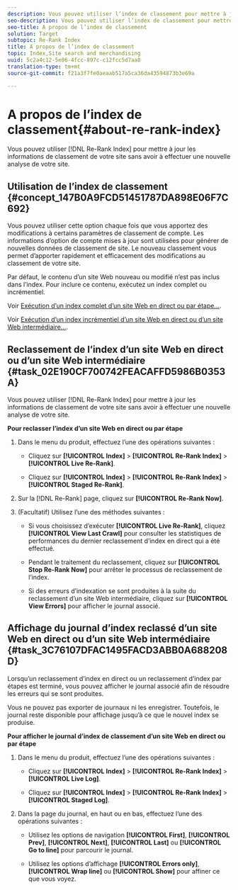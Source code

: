 ```yaml
---
description: Vous pouvez utiliser l’index de classement pour mettre à jour les informations de classement de votre site sans avoir à effectuer une nouvelle analyse de votre site.
seo-description: Vous pouvez utiliser l’index de classement pour mettre à jour les informations de classement de votre site sans avoir à effectuer une nouvelle analyse de votre site.
seo-title: A propos de l’index de classement
solution: Target
subtopic: Re-Rank Index
title: A propos de l’index de classement
topic: Index,Site search and merchandising
uuid: 5c2a4c12-5e06-4fcc-897c-c12fcc5d7aa8
translation-type: tm+mt
source-git-commit: f21a3f7fe0aeaab517a5ca36da43594873b3e69a

---
```



# A propos de l’index de classement{#about-re-rank-index}

Vous pouvez utiliser [!DNL Re-Rank Index] pour mettre à jour les informations de classement de votre site sans avoir à effectuer une nouvelle analyse de votre site.

## Utilisation de l’index de classement {#concept_147B0A9FCD51451787DA898E06F7C692}

Vous pouvez utiliser cette option chaque fois que vous apportez des modifications à certains paramètres de classement de compte. Les informations d’option de compte mises à jour sont utilisées pour générer de nouvelles données de classement de site. Le nouveau classement vous permet d’apporter rapidement et efficacement des modifications au classement de votre site.

Par défaut, le contenu d’un site Web nouveau ou modifié n’est pas inclus dans l’index. Pour inclure ce contenu, exécutez un index complet ou incrémentiel.

Voir [Exécution d’un index complet d’un site Web en direct ou par étape...](../c-about-index-menu/c-about-full-index.md#task_F7FE04D8A1654A7787FCCA31B45EB42D).

Voir [Exécution d’un index incrémentiel d’un site Web en direct ou d’un site Web intermédiaire...](../c-about-index-menu/c-about-incremental-index.md#task_9BFB6157F3884B2FAECB7E0E9CA318CB).

## Reclassement de l’index d’un site Web en direct ou d’un site Web intermédiaire {#task_02E190CF700742FEACAFFD5986B0353A}

Vous pouvez utiliser [!DNL Re-Rank Index] pour mettre à jour les informations de classement de votre site sans avoir à effectuer une nouvelle analyse de votre site.

**Pour reclasser l’index d’un site Web en direct ou par étape**

1. Dans le menu du produit, effectuez l’une des opérations suivantes :

   * Cliquez sur **[!UICONTROL Index]** > **[!UICONTROL Re-Rank Index]** > **[!UICONTROL Live Re-Rank]**.

   * Cliquez sur **[!UICONTROL Index]** > **[!UICONTROL Re-Rank Index]** > **[!UICONTROL Staged Re-Rank]**.

1. Sur la [!DNL Re-Rank] page, cliquez sur **[!UICONTROL Re-Rank Now]**.
1. (Facultatif) Utilisez l’une des méthodes suivantes :

   * Si vous choisissez d’exécuter **[!UICONTROL Live Re-Rank]**, cliquez **[!UICONTROL View Last Crawl]** pour consulter les statistiques de performances du dernier reclassement d’index en direct qui a été effectué.

   * Pendant le traitement du reclassement, cliquez sur **[!UICONTROL Stop Re-Rank Now]** pour arrêter le processus de reclassement de l’index.
   * Si des erreurs d’indexation se sont produites à la suite du reclassement d’un site Web intermédiaire, cliquez sur **[!UICONTROL View Errors]** pour afficher le journal associé.

## Affichage du journal d’index reclassé d’un site Web en direct ou d’un site Web intermédiaire {#task_3C76107DFAC1495FACD3ABB0A688208D}

Lorsqu’un reclassement d’index en direct ou un reclassement d’index par étapes est terminé, vous pouvez afficher le journal associé afin de résoudre les erreurs qui se sont produites.

Vous ne pouvez pas exporter de journaux ni les enregistrer. Toutefois, le journal reste disponible pour affichage jusqu’à ce que le nouvel index se produise.

**Pour afficher le journal d’index de classement d’un site Web en direct ou par étape**

1. Dans le menu du produit, effectuez l’une des opérations suivantes :

   * Cliquez sur **[!UICONTROL Index]** > **[!UICONTROL Re-Rank Index]** > **[!UICONTROL Live Log]**.

   * Cliquez sur **[!UICONTROL Index]** > **[!UICONTROL Re-Rank Index]** > **[!UICONTROL Staged Log]**.

1. Dans la page du journal, en haut ou en bas, effectuez l’une des opérations suivantes :

   * Utilisez les options de navigation **[!UICONTROL First]**, **[!UICONTROL Prev]**, **[!UICONTROL Next]**, **[!UICONTROL Last]** ou **[!UICONTROL Go to line]** pour parcourir le journal.

   * Utilisez les options d’affichage **[!UICONTROL Errors only]**, **[!UICONTROL Wrap line]** ou **[!UICONTROL Show]** pour affiner ce que vous voyez.

